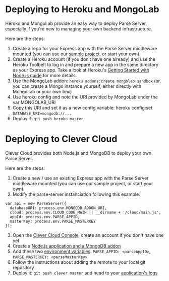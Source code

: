 # Deploying to Heroku and MongoLab

Heroku and MongoLab provide an easy way to deploy Parse Server, especially if you're new to managing your own backend infrastructure.

Here are the steps:

1. Create a repo for your Express app with the Parse Server middleware mounted (you can use our [sample project](https://github.com/ParsePlatform/parse-server-example), or start your own).
2. Create a Heroku account (if you don’t have one already) and use the Heroku Toolbelt to log in and prepare a new app in the same directory as your Express app. Take a look at Heroku's [Getting Started with Node.js guide](https://devcenter.heroku.com/articles/getting-started-with-nodejs#introduction) for more details.
3. Use the MongoLab addon: `heroku addons:create mongolab:sandbox` (or, you can create a Mongo instance yourself, either directly with MongoLab or your own box)
4. Use heroku config and note the URI provided by MongoLab under the var MONGOLAB_URI
5. Copy this URI and set it as a new config variable: heroku config:set `DATABASE_URI=mongodb://...`
6. Deploy it: `git push heroku master`

# Deploying to Clever Cloud

Clever Cloud provides both Node.js and MongoDB to deploy your own Parse Server.

Here are the steps:

1. Create a new / use an existing Express app with the Parse Server middleware mounted (you can use our sample project, or start your own).
2. Modify the parse-server instanciation following this example:
```
var api = new ParseServer({
  databaseURI: process.env.MONGODB_ADDON_URI,
  cloud: process.env.CLOUD_CODE_MAIN || __dirname + '/cloud/main.js',
  appId: process.env.PARSE_APPID,
  masterKey: process.env.PARSE_MASTERKEY
});

```
3. Open the [Clever Cloud Console](https://console.clever-cloud.com), create an account if you don't have one yet
4. Create a [Node.js application and a MongoDB addon](https://www.clever-cloud.com/doc/clever-cloud-overview/add-application/)
5. Add these two [environment variables](https://www.clever-cloud.com/doc/admin-console/environment-variables/): ``PARSE_APPID: <parseAppID>``, ``PARSE_MASTERKEY: <parseMasterKey>``
6. Follow the instructions about adding the remote to your local git repository
7. Deploy it: ``git push clever master`` and head to your [application's logs](https://www.clever-cloud.com/doc/admin-console/apps-management/)

